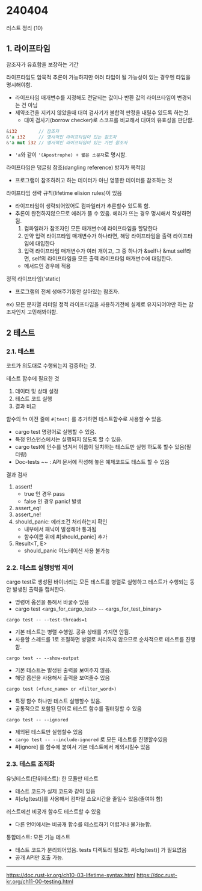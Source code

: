 # 240404

러스트 정리 (10)

## 1. 라이프타임
참조자가 유효함을 보장하는 기간

라이프타임도 암묵적 추론이 가능하지만 여러 타입이 될 가능성이 있는 경우엔 타입을 명시해야함.

- 라이프타임 매개변수를 지정해도 전달되는 값이나 반환 값의 라이프타임이 변경되는 건 아님
- 제약조건을 지키지 않았을때 대여 검사기가 불합격 판정을 내릴수 있도록 하는것.
  - 대여 검사기(borrow checker)로 스코프를 비교해서 대여의 유효성을 판단함.

```rust
&i32        // 참조자
&'a i32     // 명시적인 라이프타임이 있는 참조자
&'a mut i32 // 명시적인 라이프타임이 있는 가변 참조자
```
- `'a`와 같이 `'(Apostrophe) + 짧은 소문자`로 명시함.

라이프타임은 댕글링 참조(dangling reference) 방지가 목적임
- 프로그램이 참조하려고 하는 데이터가 아닌 엉뚱한 데이터를 참조하는 것

라이프타임 생략 규칙(lifetime elision rules)이 있음
- 라이프타임이 생략되어있어도 컴파일러가 추론할수 있도록 함.
- 추론이 완전하지않으므로 에러가 뜰 수 있음. 에러가 뜨는 경우 명시해서 작성하면됨.
  1. 컴파일러가 참조자인 모든 매개변수에 라이프타임을 할당한다
  2. 만약 입력 라이프타임 매개변수가 하나라면, 해당 라이프타임을 출력 라이프타임에 대입한다
  3. 입력 라이프타임 매개변수가 여러 개이고, 그 중 하나가 &self나 &mut self라면, self의 라이프타임을 모든 출력 라이프타임 매개변수에 대입한다.
    - 메서드인 경우에 적용

정적 라이프타임('static)

- 프로그램의 전체 생애주기동안 살아있는 참조자.

ex) 모든 문자열 리터럴
정적 라이프타임을 사용하기전에 실제로 유지되어야만 하는 참조자인지 고민해봐야함. 

## 2 테스트

### 2.1. 테스트
코드가 의도대로 수행되는지 검증하는 것.

테스트 함수에 필요한 것

1. 데이터 및 상태 설정
2. 테스트 코드 실행
3. 결과 비교

함수의 fn 이전 줄에 `#[test]` 를 추가하면 테스트함수로 사용할 수 있음.

- cargo test 명령어로 실행할 수 있음. 
- 특정 인스턴스에서는 실행되지 않도록 할 수 있음.
- cargo test에 인수를 넘겨서 이름이 일치하는 테스트만 실행 하도록 할수 있음(필터링)
- Doc-tests ~~ : API 문서에 작성해 놓은 예제코드도 테스트 할 수 있음

결과 검사

1. assert! 
   - true 인 경우 pass
   - false 인 경우 panic! 발생
2. assert_eq!
3. assert_ne! 
4. should_panic: 에러조건 처리하는지 확인
    - 내부에서 패닉이 발생해야 통과됨
    - 함수이름 위에  #[should_panic] 추가
5. Result<T, E>
    - should_panic 어노테이션 사용 불가능



### 2.2. 테스트 실행방법 제어
cargo test로 생성된 바이너리는 모든 테스트를 병렬로 실행하고 테스트가 수행되는 동안 발생된 출력을 캡처한다.
- 명령어 옵션을 통해서 바꿀수 있음
- cargo test <args_for_cargo_test> -- <args_for_test_binary>


`cargo test -- --test-threads=1`
- 기본 테스트는 병렬 수행임. 공유 상태를 가지면 안됨.
- 사용할 스레드를 1로 조절하면 병렬로 처리하지 않으므로 순차적으로 테스트를 진행함.

`cargo test -- --show-output`
- 기본 테스트는 발생된 출력을 보여주지 않음.
- 해당 옵션을 사용해서 출력을 보여줄수 있음

`cargo test (<func_name> or <filter_word>)`
- 특정 함수 하나만 테스트 실행할수 있음.
- 공통적으로 포함된 단어로 테스트 함수를 필터링할 수 있음

`cargo test -- --ignored`
- 제외된 테스트만 실행할수 있음
- `cargo test -- --include-ignored` 로 모든 테스트를 진행할수있음
- #[ignore] 를 함수에 붙여서 기본 테스트에서 제외시킬수 있음


### 2.3. 테스트 조직화
유닛테스트(단위테스트): 한 모듈만 테스트
- 테스트 코드가 실제 코드와 같이 있음
- #[cfg(test)]를 사용해서 컴파일 소요시간을 줄일수 있음(줄여야 함)

러스트에선 비공개 함수도 테스트할 수 있음
- 다른 언어에서는 비공개 함수를 테스트하기 어렵거나 불가능함.


통합테스트: 모든 기능 테스트
- 테스트 코드가 분리되어있음. tests 디렉토리 필요함. #[cfg(test)] 가 필요없음
- 공개 API만 호출 가능.

---

https://doc.rust-kr.org/ch10-03-lifetime-syntax.html
https://doc.rust-kr.org/ch11-00-testing.html
